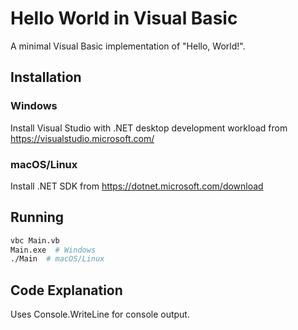 # Hello World in Visual Basic

A minimal Visual Basic implementation of "Hello, World!".

## Installation

### Windows
Install Visual Studio with .NET desktop development workload from https://visualstudio.microsoft.com/

### macOS/Linux
Install .NET SDK from https://dotnet.microsoft.com/download

## Running

```bash
vbc Main.vb
Main.exe  # Windows
./Main  # macOS/Linux
```

## Code Explanation

Uses Console.WriteLine for console output.
